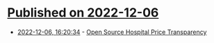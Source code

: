 # [Published on 2022-12-06](index.md)

* [2022-12-06, 16:20:34](https://news.ycombinator.com/item?id=33882506) - [Open Source Hospital Price Transparency](https://www.dolthub.com/blog/2022-12-02-open-source-hospital-price-transparency/)
